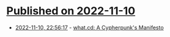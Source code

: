 # [Published on 2022-11-10](index.md)

* [2022-11-10, 22:56:17](https://news.ycombinator.com/item?id=33554818) - [what.cd: A Cypherpunk's Manifesto](https://what.cd/)
